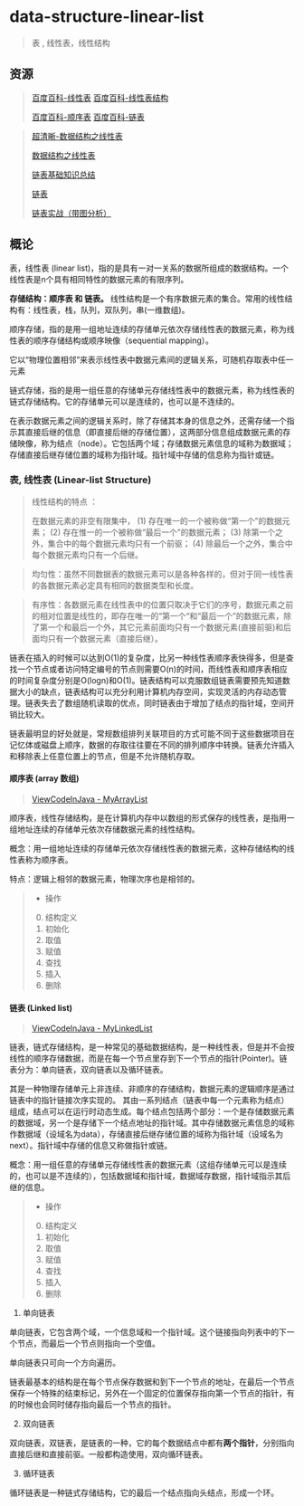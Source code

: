 # data-structure-linear-list

> 表 , 线性表，线性结构

## 资源

> [百度百科-线性表](https://baike.baidu.com/item/%E7%BA%BF%E6%80%A7%E8%A1%A8/3228081)
> [百度百科-线性表结构](https://baike.baidu.com/item/%E7%BA%BF%E6%80%A7%E8%A1%A8%E7%BB%93%E6%9E%84/21509101)
>
> [百度百科-顺序表](https://baike.baidu.com/item/%E9%A1%BA%E5%BA%8F%E8%A1%A8/9664274)
> [百度百科-链表](https://baike.baidu.com/item/%E9%93%BE%E8%A1%A8/9794473)


> [超清晰-数据结构之线性表](https://blog.csdn.net/qq_38378384/article/details/80430396)
>
> [数据结构之线性表](https://www.cnblogs.com/accper/p/9136466.html)
>
> [链表基础知识总结](https://blog.csdn.net/u012531536/article/details/80170893)
>
> [链表](https://www.zhihu.com/topic/19649942)
>
> [链表实战（带图分析）](https://www.jianshu.com/p/9a4561d42e9a)

## 概论

表，线性表 (linear list)，指的是具有一对一关系的数据所组成的数据结构。一个线性表是n个具有相同特性的数据元素的有限序列。

**存储结构：顺序表 和 链表。** 线性结构是一个有序数据元素的集合。常用的线性结构有：线性表，栈，队列，双队列，串(一维数组)。

顺序存储，指的是用一组地址连续的存储单元依次存储线性表的数据元素，称为线性表的顺序存储结构或顺序映像（sequential mapping）。

它以“物理位置相邻”来表示线性表中数据元素间的逻辑关系，可随机存取表中任一元素

链式存储，指的是用一组任意的存储单元存储线性表中的数据元素，称为线性表的链式存储结构。它的存储单元可以是连续的，也可以是不连续的。

在表示数据元素之间的逻辑关系时，除了存储其本身的信息之外，还需存储一个指示其直接后继的信息（即直接后继的存储位置），这两部分信息组成数据元素的存储映像，称为结点（node）。它包括两个域；存储数据元素信息的域称为数据域；存储直接后继存储位置的域称为指针域。指针域中存储的信息称为指针或链。


### 表, 线性表 (Linear-list Structure)

> 线性结构的特点 ：
>
> 在数据元素的非空有限集中，
> (1) 存在唯一的一个被称做“第一个”的数据元素；
> (2) 存在惟一的一个被称做“最后一个”的数据元素；
> (3) 除第一个之外，集合中的每个数据元素均只有一个前驱；
> (4) 除最后一个之外，集合中每个数据元素均只有一个后继。

> 均匀性：虽然不同数据表的数据元素可以是各种各样的，但对于同一线性表的各数据元素必定具有相同的数据类型和长度。

> 有序性：各数据元素在线性表中的位置只取决于它们的序号，数据元素之前的相对位置是线性的，即存在唯一的“第一个“和“最后一个”的数据元素，除了第一个和最后一个外，其它元素前面均只有一个数据元素(直接前驱)和后面均只有一个数据元素（直接后继）。


链表在插入的时候可以达到O(1)的复杂度，比另一种线性表顺序表快得多，但是查找一个节点或者访问特定编号的节点则需要O(n)的时间，而线性表和顺序表相应的时间复杂度分别是O(logn)和O(1)。链表结构可以克服数组链表需要预先知道数据大小的缺点，链表结构可以充分利用计算机内存空间，实现灵活的内存动态管理。链表失去了数组随机读取的优点，同时链表由于增加了结点的指针域，空间开销比较大。

链表最明显的好处就是，常规数组排列关联项目的方式可能不同于这些数据项目在记忆体或磁盘上顺序，数据的存取往往要在不同的排列顺序中转换。链表允许插入和移除表上任意位置上的节点，但是不允许随机存取。


#### 顺序表 (array 数组)

> [ViewCodeInJava - MyArrayList](https://github.com/xknower/data-structure-and-algorithm-analysis-in-java-3nd-edition/blob/master/src/main/java/ch03/MyArrayList.java)

顺序表，线性存储结构，是在计算机内存中以数组的形式保存的线性表，是指用一组地址连续的存储单元依次存储数据元素的线性结构。

概念：用一组地址连续的存储单元依次存储线性表的数据元素，这种存储结构的线性表称为顺序表。

特点：逻辑上相邻的数据元素，物理次序也是相邻的。

> - 操作
>
> 0. 结构定义
> 1. 初始化
> 2. 取值
> 3. 赋值
> 4. 查找
> 5. 插入
> 6. 删除

#### 链表 (Linked list)

> [ViewCodeInJava - MyLinkedList](https://github.com/xknower/data-structure-and-algorithm-analysis-in-java-3nd-edition/blob/master/src/main/java/ch03/MyLinkedList.java)

链表，链式存储结构，是一种常见的基础数据结构，是一种线性表，但是并不会按线性的顺序存储数据，而是在每一个节点里存到下一个节点的指针(Pointer)。链表分为：单向链表，双向链表以及循环链表。

其是一种物理存储单元上非连续、非顺序的存储结构，数据元素的逻辑顺序是通过链表中的指针链接次序实现的。
其由一系列结点（链表中每一个元素称为结点）组成，结点可以在运行时动态生成。每个结点包括两个部分：一个是存储数据元素的数据域，另一个是存储下一个结点地址的指针域。其中存储数据元素信息的域称作数据域（设域名为data），存储直接后继存储位置的域称为指针域（设域名为next）。指针域中存储的信息又称做指针或链。


概念：用一组任意的存储单元存储线性表的数据元素（这组存储单元可以是连续的，也可以是不连续的），包括数据域和指针域，数据域存数据，指针域指示其后继的信息。

> - 操作
>
> 0. 结构定义
> 1. 初始化
> 2. 取值
> 3. 赋值
> 4. 查找
> 5. 插入
> 6. 删除

1. 单向链表

单向链表，它包含两个域，一个信息域和一个指针域。这个链接指向列表中的下一个节点，而最后一个节点则指向一个空值。

单向链表只可向一个方向遍历。

链表最基本的结构是在每个节点保存数据和到下一个节点的地址，在最后一个节点保存一个特殊的结束标记，另外在一个固定的位置保存指向第一个节点的指针，有的时候也会同时储存指向最后一个节点的指针。

2. 双向链表

双向链表，双链表，是链表的一种，它的每个数据结点中都有**两个指针**，分别指向直接后继和直接前驱。一般都构造使用，双向循环链表。

3. 循环链表

循环链表是一种链式存储结构，它的最后一个结点指向头结点，形成一个环。
